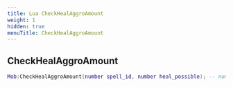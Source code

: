 ```yaml
---
title: Lua CheckHealAggroAmount
weight: 1
hidden: true
menuTitle: CheckHealAggroAmount
---
```

## CheckHealAggroAmount
```lua
Mob:CheckHealAggroAmount(number spell_id, number heal_possible); -- number
```